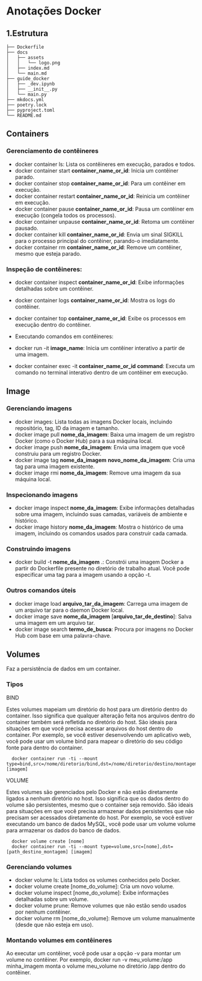 # Anotações Docker

## 1.Estrutura

    ├── Dockerfile
    ├── docs
    │   ├── assets
    │   │   └── logo.png
    │   ├── index.md
    │   └── main.md
    ├── guide_docker
    │   ├── _dev.ipynb
    │   ├── __init__.py
    │   └── main.py
    ├── mkdocs.yml
    ├── poetry.lock
    ├── pyproject.toml
    └── README.md

## Containers

### Gerenciamento de contêineres

- docker container ls: Lista os contêineres em execução, parados e todos.
- docker container start **container_name_or_id**: Inicia um contêiner parado.
- docker container stop **container_name_or_id**: Para um contêiner em execução.
- docker container restart **container_name_or_id**: Reinicia um contêiner em execução.
- docker container pause **container_name_or_id**: Pausa um contêiner em execução (congela todos os processos).
- docker container unpause **container_name_or_id**: Retoma um contêiner pausado.
- docker container kill **container_name_or_id**: Envia um sinal SIGKILL para o processo principal do contêiner, parando-o imediatamente.
- docker container rm **container_name_or_id**: Remove um contêiner, mesmo que esteja parado.

### Inspeção de contêineres:

- docker container inspect **container_name_or_id**: Exibe informações detalhadas sobre um contêiner.
- docker container logs **container_name_or_id**: Mostra os logs do contêiner.
- docker container top **container_name_or_id**: Exibe os processos em execução dentro do contêiner.

- Executando comandos em contêineres:
- docker run -it **image_name**: Inicia um contêiner interativo a partir de uma imagem.
- docker container exec -it **container_name_or_id** **command**: Executa um comando no terminal interativo dentro de um contêiner em execução.

## Image

### Gerenciando imagens

- docker images: Lista todas as imagens Docker locais, incluindo repositório, tag, ID da imagem e tamanho.
- docker image pull **nome_da_imagem**: Baixa uma imagem de um registro Docker (como o Docker Hub) para a sua máquina local.
- docker image push **nome_da_imagem**: Envia uma imagem que você construiu para um registro Docker.
- docker image tag **nome_da_imagem** **novo_nome_da_imagem**: Cria uma tag para uma imagem existente.
- docker image rmi **nome_da_imagem**: Remove uma imagem da sua máquina local.

### Inspecionando imagens

- docker image inspect **nome_da_imagem**: Exibe informações detalhadas sobre uma imagem, incluindo suas camadas, variáveis de ambiente e histórico.
- docker image history **nome_da_imagem**: Mostra o histórico de uma imagem, incluindo os comandos usados para construir cada camada.

### Construindo imagens

- docker build -t **nome_da_imagem** .: Constrói uma imagem Docker a partir do Dockerfile presente no diretório de trabalho atual. Você pode especificar uma tag para a imagem usando a opção -t.

### Outros comandos úteis

- docker image load **arquivo_tar_da_imagem**: Carrega uma imagem de um arquivo tar para o daemon Docker local.
- docker image save **nome_da_imagem** [**arquivo_tar_de_destino**]: Salva uma imagem em um arquivo tar.
- docker image search **termo_de_busca**: Procura por imagens no Docker Hub com base em uma palavra-chave.

## Volumes

Faz a persistência de dados em um container.

### Tipos

BIND

Estes volumes mapeiam um diretório do host para um diretório dentro do container. Isso significa que qualquer alteração feita nos arquivos dentro do container também será refletida no diretório do host. São ideais para situações em que você precisa acessar arquivos do host dentro do container. Por exemplo, se você estiver desenvolvendo um aplicativo web, você pode usar um volume bind para mapear o diretório do seu código fonte para dentro do container.

      docker container run -ti --mount type=bind,src=/nome/diretorio/bind,dst=/nome/diretorio/destino/montagem [imagem]

VOLUME

Estes volumes são gerenciados pelo Docker e não estão diretamente ligados a nenhum diretório no host. Isso significa que os dados dentro do volume são persistentes, mesmo que o container seja removido. São ideais para situações em que você precisa armazenar dados persistentes que não precisam ser acessados diretamente do host. Por exemplo, se você estiver executando um banco de dados MySQL, você pode usar um volume volume para armazenar os dados do banco de dados.

      docker volume create [nome]
      docker container run -ti --mount type=volume,src=[nome],dst=[path_destino_montagem] [imagem]

### Gerenciando volumes

- docker volume ls: Lista todos os volumes conhecidos pelo Docker.
- docker volume create [nome_do_volume]: Cria um novo volume.
- docker volume inspect [nome_do_volume]: Exibe informações detalhadas sobre um volume.
- docker volume prune: Remove volumes que não estão sendo usados por nenhum contêiner.
- docker volume rm [nome_do_volume]: Remove um volume manualmente (desde que não esteja em uso).

### Montando volumes em contêineres

Ao executar um contêiner, você pode usar a opção -v para montar um volume no contêiner. Por exemplo, docker run -v meu_volume:/app minha_imagem monta o volume meu_volume no diretório /app dentro do contêiner.

